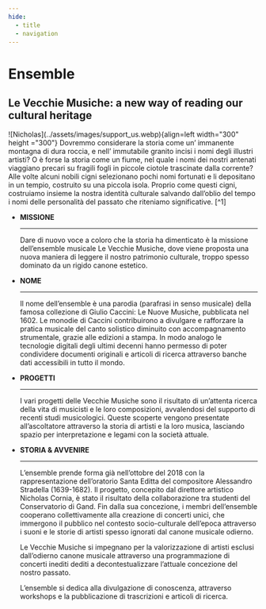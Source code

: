 ```yaml
---
hide:
  - title
  - navigation
---
```


# Ensemble

## Le Vecchie Musiche: a new way of reading our cultural heritage
<div class="grid" markdown>
![Nicholas](../assets/images/support_us.webp){align=left width="300" height ="300"} Dovremmo considerare la storia come un’ immanente montagna di dura roccia, e nell’ immutabile granito incisi i nomi degli illustri artisti? O è forse la storia come un fiume, nel quale i nomi dei nostri antenati viaggiano precari su fragili fogli in piccole ciotole trascinate dalla corrente? Alle volte alcuni nobili cigni selezionano pochi nomi fortunati e li depositano in un tempio, costruito su una piccola isola.  Proprio come questi cigni, costruiamo insieme la nostra identità culturale salvando dall’oblio del tempo i nomi delle personalità del passato che riteniamo significative. [^1]
</div>

<div class="grid cards" markdown>

-   __MISSIONE__

    ---

    Dare di nuovo voce a coloro che la storia ha dimenticato è la missione dell’ensemble musicale Le Vecchie Musiche, dove viene proposta una nuova maniera di leggere il nostro patrimonio culturale, troppo spesso dominato da un rigido canone estetico.

-   __NOME__

    ---

    Il nome dell’ensemble è una parodia (parafrasi in senso musicale) della famosa collezione di Giulio Caccini: Le Nuove Musiche, pubblicata nel 1602. Le monodie di Caccini contribuirono a divulgare e rafforzare la pratica musicale del canto solistico diminuito con accompagnamento strumentale, grazie alle edizioni a stampa. In modo analogo le tecnologie digitali degli ultimi decenni hanno permesso di poter condividere documenti originali e articoli di ricerca attraverso banche dati accessibili in tutto il mondo. 

- __PROGETTI__
    
    ---

    I vari progetti delle Vecchie Musiche sono il risultato di un’attenta ricerca della vita di musicisti e le loro composizioni, avvalendosi del supporto di recenti studi musicologici. Queste scoperte vengono presentate all’ascoltatore attraverso la storia di artisti e la loro musica, lasciando spazio per interpretazione e legami con la società attuale.

- __STORIA & AVVENIRE__
    
    ---
    
    L’ensemble prende forma già nell’ottobre del 2018 con la rappresentazione dell’oratorio Santa Editta del compositore Alessandro Stradella (1639-1682). Il progetto, concepito dal direttore artistico Nicholas Cornia, è stato il risultato della collaborazione tra studenti del Conservatorio di Gand. Fin dalla sua concezione, i membri dell’ensemble cooperano collettivamente alla creazione di concerti unici, che immergono il pubblico nel contesto socio-culturale dell’epoca attraverso i suoni e le storie di artisti spesso ignorati dal canone musicale odierno.

    Le Vecchie Musiche si impegnano per la valorizzazione di artisti esclusi dall’odierno canone musicale attraverso una programmazione di concerti inediti dediti a decontestualizzare l’attuale concezione del nostro passato. 

    L’ensemble si dedica alla divulgazione di conoscenza, attraverso workshops e la pubblicazione di trascrizioni e articoli di ricerca.


</div>


[^1]: Il viaggio di Astolfo sulla luna, tratto dall’ Orlando Furioso, canto XXXV, L. Ariosto.

